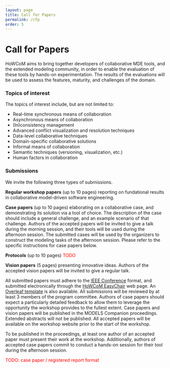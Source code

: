 ```yaml
---
layout: page
title: Call for Papers
permalink: /cfp
order: 5
---
```


# Call for Papers

HoWCoM aims to bring together developers of collaborative MDE tools, and the extended modeling community, in order to enable the evaluation of these tools by hands-on experimentation. The results of the evaluations will be used to assess the features, maturity, and challenges of the domain.

### **Topics of interest**

The topics of interest include, but are not limited to:
- Real-time synchronous means of collaboration
- Asynchronous means of collaboration
- (In)consistency management
- Advanced conflict visualization and resolution techniques
- Data-level collaborative techniques
- Domain-specific collaborative solutions
- Informal means of collaboration
- Semantic techniques (versioning, visualization, etc.)
- Human factors in collaboration


### **Submissions**

We invite the following three types of submissions.

**Regular workshop papers** (up to 10 pages) reporting on fundational results in collaborative model-driven software engineering.

**Case papers** (up to 10 pages) elaborating on a collaborative case, and demonstrating its solution via a tool of choice. The description of the case should include a general challenge, and an example scenario of that challenge. Authors of the accepted papers will be invited to give a talk during the morning session, and their tools will be used during the afternoon session. The submitted cases will be used by the organizers to construct the modeling tasks of the afternoon session. Please refer to the specific instructions for case papers below.

**Protocols** (up to 10 pages) <span style="color:red;">TODO</span>

**Vision papers** (5 pages) presenting innovative ideas. Authors of the accepted vision papers will be invited to give a regular talk.


All submitted papers must adhere to the [IEEE Conference](https://www.ieee.org/conferences/publishing/templates.html) format, and submitted electronically through the [HoWCoM EasyChair](https://easychair.org/my/conference?conf=howcom2023) web page.
An [Overleaf template](https://www.overleaf.com/latex/templates/ieee-conference-template/grfzhhncsfqn) is also available.
All submissions will be reviewed by at least 3 members of the program committee. Authors of case papers should expect a particularly detailed feedback to allow them to leverage the opportunity the workshop provides to the fullest extent.
Case papers and vision papers will be published in the MODELS Companion proceedings.
Extended abstracts will not be published.
All accepted papers will be available on the workshop website prior to the start of the workshop.

To be published in the proceedings, at least one author of an accepted paper must present their work at the workshop. Additionally, authors of accepted case papers commit to conduct a hands-on session for their tool during the afternoon session.

<span style="color:red;">TODO: case paper / registered report format</span>